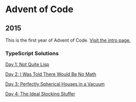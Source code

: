 # Advent of Code

## 2015
This is the first year of Advent of Code. [Visit the intro page.](https://adventofcode.com/2015)

### TypeScript Solutions

[Day 1: Not Quite Lisp](https://github.com/DavidPesta/AdventOfCode/tree/main/typescript/2015/01-Not-Quite-Lisp)

[Day 2: I Was Told There Would Be No Math](https://github.com/DavidPesta/AdventOfCode/tree/main/typescript/2015/02-I-Was-Told-There-Would-Be-No-Math)

[Day 3: Perfectly Spherical Houses in a Vacuum](https://github.com/DavidPesta/AdventOfCode/tree/main/typescript/2015/03-Perfectly-Spherical-Houses-in-a-Vacuum)

[Day 4: The Ideal Stocking Stuffer](https://github.com/DavidPesta/AdventOfCode/tree/main/typescript/2015/04-The-Ideal-Stocking-Stuffer)
